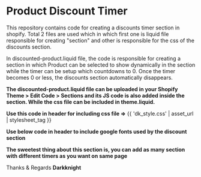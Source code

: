 # Product Discount Timer

This repository contains code for creating a discounts timer section in shopify.
Total 2 files are used which in which first one is liquid file responsible for creating "section" and other is responsible for the css of the discounts section.

In discounted-product.liquid file, the code is responsible for creating a section in which Product can be selected to show dynamically in the section while the timer can be setup which countdowns to 0. Once the timer becomes 0 or less, the discounts section automatically disappears.

**The discounted-product.liquid file can be uploaded in your Shopify Theme > Edit Code > Sections and its JS code is also added inside the section. While the css file can be included in theme.liquid.**

**Use this code in header for including css file =>** {{ 'dk_style.css' | asset_url | stylesheet_tag }}

**Use below code in header to include google fonts used by the discount section**

<link rel="canonical" href="{{ canonical_url }}">
<link rel="preconnect" href="https://fonts.googleapis.com">
<link rel="preconnect" href="https://fonts.gstatic.com" crossorigin>
<link href="https://fonts.googleapis.com/css2?family=Inder&family=Inter:wght@100..900&display=swap" rel="stylesheet">

**The sweetest thing about this section is, you can add as many section with different timers as you want on same page**

Thanks & Regards
**Darkknight**
